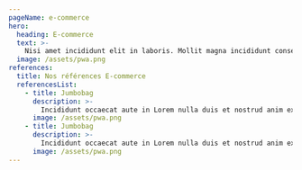 ```yaml
---
pageName: e-commerce
hero:
  heading: E-commerce
  text: >-
    Nisi amet incididunt elit in laboris. Mollit magna incididunt consectetur magna nostrud anim pariatur et ad nisi anim sunt irure. Qui voluptate laborum anim excepteur officia in cupidatat velit culpa eu ut. Ad commodo non cupidatat laborum. Cupidatat laboris ea aliqua aliqua pariatur non aliqua elit occaecat magna nisi commodo ad pariatur. Voluptate eu qui et anim est eiusmod sunt aute velit est amet. Nisi eu fugiat commodo esse.
  image: /assets/pwa.png
references:
  title: Nos références E-commerce
  referencesList:
    - title: Jumbobag
      description: >-
        Incididunt occaecat aute in Lorem nulla duis et nostrud anim excepteur magna magna. In ipsum do cillum est non. Duis nisi labore proident dolor culpa pariatur. Nostrud veniam velit eu reprehenderit excepteur consectetur sit. Est laborum nostrud officia proident veniam non ad aliquip et nostrud labore exercitation officia. Irure laborum ad anim exercitation quis ullamco anim exercitation occaecat mollit esse. Est irure aliquip aliquip elit.
      image: /assets/pwa.png
    - title: Jumbobag
      description: >-
        Incididunt occaecat aute in Lorem nulla duis et nostrud anim excepteur magna magna. In ipsum do cillum est non. Duis nisi labore proident dolor culpa pariatur. Nostrud veniam velit eu reprehenderit excepteur consectetur sit. Est laborum nostrud officia proident veniam non ad aliquip et nostrud labore exercitation officia. Irure laborum ad anim exercitation quis ullamco anim exercitation occaecat mollit esse. Est irure aliquip aliquip elit.
      image: /assets/pwa.png
---
```

